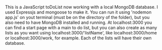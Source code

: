 This is a JavaScript toDoList now working with a local MongoDB database. I used Expressjs and mongoose to make it.
You can run it using 'nodemon app.js' on yout terminal (must be on the directory of the folder), but you also need to have MongoDB installed and running.
At localhost:3000 you can find a start page with a main to do list, but you can also create as many lists as you want using localhost:3000/'listName', like localhost:3000/home or localhost:3000/work, for example. Each of the lists will have their own database.
